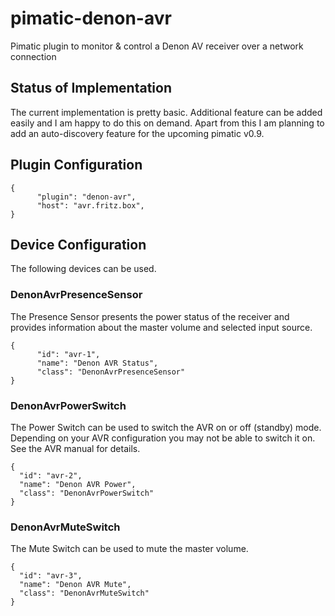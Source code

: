 # pimatic-denon-avr

Pimatic plugin to monitor &amp; control a Denon AV receiver over a network connection

## Status of Implementation

The current implementation is pretty basic. Additional feature can be added easily and I 
am happy to do this on demand. Apart from this I am planning to add an auto-discovery feature
for the upcoming pimatic v0.9. 

## Plugin Configuration

    {
          "plugin": "denon-avr",
          "host": "avr.fritz.box",
    }
    
## Device Configuration

The following devices can be used.

### DenonAvrPresenceSensor

The Presence Sensor presents the power status of the receiver and provides information about 
the master volume and selected input source.

    {
          "id": "avr-1",
          "name": "Denon AVR Status",
          "class": "DenonAvrPresenceSensor"
    }
    
### DenonAvrPowerSwitch

The Power Switch can be used to switch the AVR on or off (standby) mode. Depending on your
AVR configuration you may not be able to switch it on. See the AVR manual for details.
 
    {
      "id": "avr-2",
      "name": "Denon AVR Power",
      "class": "DenonAvrPowerSwitch"
    }
    
### DenonAvrMuteSwitch

The Mute Switch can be used to mute the master volume.
    
    {
      "id": "avr-3",
      "name": "Denon AVR Mute",
      "class": "DenonAvrMuteSwitch"
    }